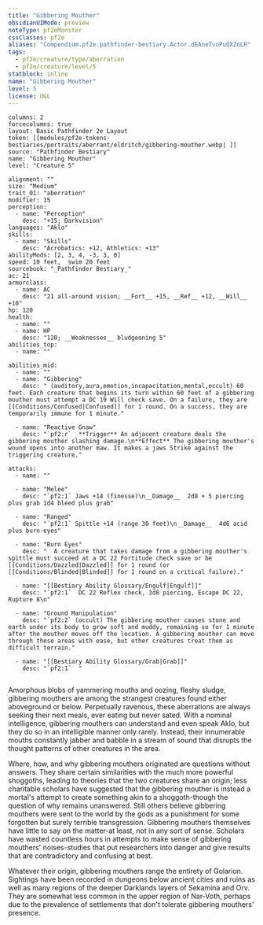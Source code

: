```yaml
---
title: "Gibbering Mouther"
obsidianUIMode: preview
noteType: pf2eMonster
cssClasses: pf2e
aliases: "Compendium.pf2e.pathfinder-bestiary.Actor.dEAneTvoPuQXZoLR" 
tags:
  - pf2e/creature/type/aberration
  - pf2e/creature/level/5
statblock: inline
name: "Gibbering Mouther"
level: 5
license: OGL
---
```


```statblock
columns: 2
forcecolumns: true
layout: Basic Pathfinder 2e Layout
token: [[modules/pf2e-tokens-bestiaries/portraits/aberrant/eldritch/gibbering-mouther.webp| ]]
source: "Pathfinder Bestiary"
name: "Gibbering Mouther"
level: "Creature 5"

alignment: ""
size: "Medium"
trait_01: "aberration"
modifier: 15
perception:
  - name: "Perception"
    desc: "+15; Darkvision"
languages: "Aklo"
skills:
  - name: "Skills"
    desc: "Acrobatics: +12, Athletics: +13"
abilityMods: [2, 3, 4, -3, 3, 0]
speed: 10 feet,  swim 20 feet
sourcebook: "_Pathfinder Bestiary_"
ac: 21
armorclass:
  - name: AC
    desc: "21 all-around vision; __Fort__ +15, __Ref__ +12, __Will__ +10"
hp: 120
health:
  - name: ""
  - name: HP
    desc: "120; __Weaknesses__ bludgeoning 5"
abilities_top:
  - name: ""

abilities_mid:
  - name: ""
  - name: "Gibbering"
    desc: " (auditory,aura,emotion,incapacitation,mental,occult) 60 feet. Each creature that begins its turn within 60 feet of a gibbering mouther must attempt a DC 19 Will check save. On a failure, they are [[Conditions/Confused|Confused]] for 1 round. On a success, they are temporarily immune for 1 minute."

  - name: "Reactive Gnaw"
    desc: "`pf2:r`  **Trigger** An adjacent creature deals the gibbering mouther slashing damage.\n**Effect** The gibbering mouther's wound opens into another maw. It makes a jaws Strike against the triggering creature."

attacks:
  - name: ""

  - name: "Melee"
    desc: "`pf2:1` Jaws +14 (finesse)\n__Damage__  2d8 + 5 piercing plus grab 1d4 bleed plus grab"

  - name: "Ranged"
    desc: "`pf2:1` Spittle +14 (range 30 feet)\n__Damage__  4d6 acid plus burn-eyes"

  - name: "Burn Eyes"
    desc: "  A creature that takes damage from a gibbering mouther's spittle must succeed at a DC 22 Fortitude check save or be [[Conditions/Dazzled|Dazzled]] for 1 round (or [[Conditions/Blinded|Blinded]] for 1 round on a critical failure)."

  - name: "[[Bestiary Ability Glossary/Engulf|Engulf]]"
    desc: "`pf2:1`  DC 22 Reflex check, 3d8 piercing, Escape DC 22, Rupture 8\n"

  - name: "Ground Manipulation"
    desc: "`pf2:2` (occult) The gibbering mouther causes stone and earth under its body to grow soft and muddy, remaining so for 1 minute after the mouther moves off the location. A gibbering mouther can move through these areas with ease, but other creatures treat them as difficult terrain."

  - name: "[[Bestiary Ability Glossary/Grab|Grab]]"
    desc: "`pf2:1`  "
 
```



Amorphous blobs of yammering mouths and oozing, fleshy sludge, gibbering mouthers are among the strangest creatures found either aboveground or below. Perpetually ravenous, these aberrations are always seeking their next meals, ever eating but never sated. With a nominal intelligence, gibbering mouthers can understand and even speak Aklo, but they do so in an intelligible manner only rarely. Instead, their innumerable mouths constantly jabber and babble in a stream of sound that disrupts the thought patterns of other creatures in the area.

Where, how, and why gibbering mouthers originated are questions without answers. They share certain similarities with the much more powerful shoggoths, leading to theories that the two creatures share an origin; less charitable scholars have suggested that the gibbering mouther is instead a mortal's attempt to create something akin to a shoggoth-though the question of why remains unanswered. Still others believe gibbering mouthers were sent to the world by the gods as a punishment for some forgotten but surely terrible transgression. Gibbering mouthers themselves have little to say on the matter-at least, not in any sort of sense. Scholars have wasted countless hours in attempts to make sense of gibbering mouthers' noises-studies that put researchers into danger and give results that are contradictory and confusing at best.

Whatever their origin, gibbering mouthers range the entirety of Golarion. Sightings have been recorded in dungeons below ancient cities and ruins as well as many regions of the deeper Darklands layers of Sekamina and Orv. They are somewhat less common in the upper region of Nar-Voth, perhaps due to the prevalence of settlements that don't tolerate gibbering mouthers' presence.
